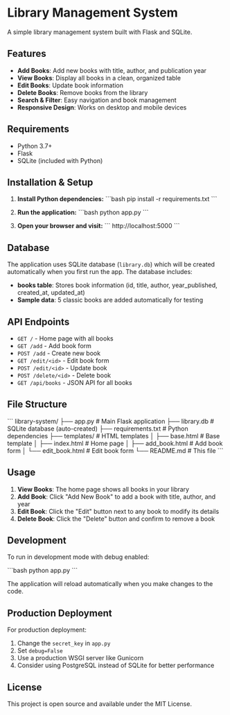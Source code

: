 # Library Management System

A simple library management system built with Flask and SQLite.

## Features

- **Add Books**: Add new books with title, author, and publication year
- **View Books**: Display all books in a clean, organized table
- **Edit Books**: Update book information
- **Delete Books**: Remove books from the library
- **Search & Filter**: Easy navigation and book management
- **Responsive Design**: Works on desktop and mobile devices

## Requirements

- Python 3.7+
- Flask
- SQLite (included with Python)

## Installation & Setup

1. **Install Python dependencies:**
   \`\`\`bash
   pip install -r requirements.txt
   \`\`\`

2. **Run the application:**
   \`\`\`bash
   python app.py
   \`\`\`

3. **Open your browser and visit:**
   \`\`\`
   http://localhost:5000
   \`\`\`

## Database

The application uses SQLite database (`library.db`) which will be created automatically when you first run the app. The database includes:

- **books table**: Stores book information (id, title, author, year_published, created_at, updated_at)
- **Sample data**: 5 classic books are added automatically for testing

## API Endpoints

- `GET /` - Home page with all books
- `GET /add` - Add book form
- `POST /add` - Create new book
- `GET /edit/<id>` - Edit book form
- `POST /edit/<id>` - Update book
- `POST /delete/<id>` - Delete book
- `GET /api/books` - JSON API for all books

## File Structure

\`\`\`
library-system/
├── app.py              # Main Flask application
├── library.db          # SQLite database (auto-created)
├── requirements.txt    # Python dependencies
├── templates/          # HTML templates
│   ├── base.html      # Base template
│   ├── index.html     # Home page
│   ├── add_book.html  # Add book form
│   └── edit_book.html # Edit book form
└── README.md          # This file
\`\`\`

## Usage

1. **View Books**: The home page shows all books in your library
2. **Add Book**: Click "Add New Book" to add a book with title, author, and year
3. **Edit Book**: Click the "Edit" button next to any book to modify its details
4. **Delete Book**: Click the "Delete" button and confirm to remove a book

## Development

To run in development mode with debug enabled:

\`\`\`bash
python app.py
\`\`\`

The application will reload automatically when you make changes to the code.

## Production Deployment

For production deployment:

1. Change the `secret_key` in `app.py`
2. Set `debug=False`
3. Use a production WSGI server like Gunicorn
4. Consider using PostgreSQL instead of SQLite for better performance

## License

This project is open source and available under the MIT License.
